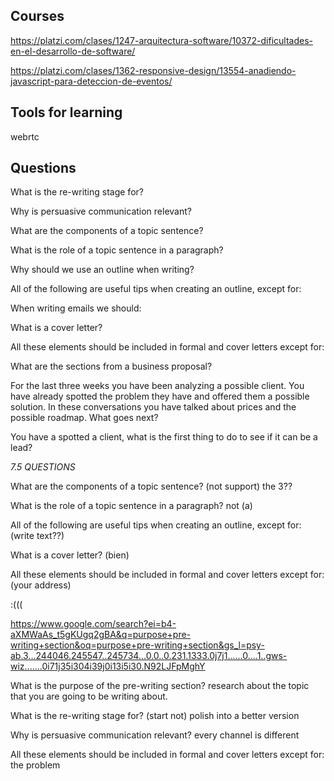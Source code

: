 ## Courses

https://platzi.com/clases/1247-arquitectura-software/10372-dificultades-en-el-desarrollo-de-software/

https://platzi.com/clases/1362-responsive-design/13554-anadiendo-javascript-para-deteccion-de-eventos/

## Tools for learning

webrtc

## Questions

What is the re-writing stage for?

Why is persuasive communication relevant?

What are the components of a topic sentence?

What is the role of a topic sentence in a paragraph?

Why should we use an outline when writing?

All of the following are useful tips when creating an outline, except for:

When writing emails we should:

What is a cover letter?

All these elements should be included in formal and cover letters except for:

What are the sections from a business proposal?

For the last three weeks you have been analyzing a possible client. You have already spotted the problem they have and offered them a possible solution. In these conversations you have talked about prices and the possible roadmap. What goes next?

You have a spotted a client, what is the first thing to do to see if it can be a lead?

*7.5 QUESTIONS*

What are the components of a topic sentence? (not support) the 3??

What is the role of a topic sentence in a paragraph? not (a)

All of the following are useful tips when creating an outline, except for: (write text??)

What is a cover letter? (bien)

All these elements should be included in formal and cover letters except for: (your address)

:(((

https://www.google.com/search?ei=b4-aXMWaAs_t5gKUgq2gBA&q=purpose+pre-writing+section&oq=purpose+pre-writing+section&gs_l=psy-ab.3...244046.245547..245734...0.0..0.231.1333.0j7j1......0....1..gws-wiz.......0i71j35i304i39j0i13i5i30.N92LJFpMghY

What is the purpose of the pre-writing section? research about the topic that you are going to be writing about.

What is the re-writing stage for? (start not) polish into a better version

Why is persuasive communication relevant? every channel is different

All these elements should be included in formal and cover letters except for: the problem
